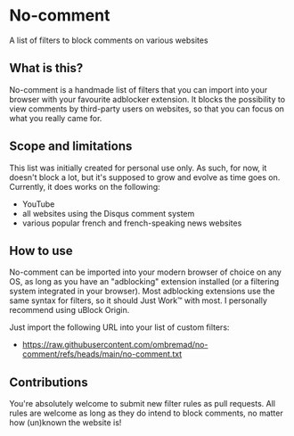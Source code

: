 # No-comment
A list of filters to block comments on various websites

## What is this?
No-comment is a handmade list of filters that you can import into your browser with your favourite adblocker extension. It blocks the possibility to view comments by third-party users on websites, so that you can focus on what you really came for.

## Scope and limitations
This list was initially created for personal use only. As such, for now, it doesn't block a lot, but it's supposed to grow and evolve as time goes on.
Currently, it does works on the following:
- YouTube
- all websites using the Disqus comment system
- various popular french and french-speaking news websites

## How to use

No-comment can be imported into your modern browser of choice on any OS, as long as you have an "adblocking" extension installed (or a filtering system integrated in your browser). Most adblocking extensions use the same syntax for filters, so it should Just Work™ with most. I personally recommend using uBlock Origin.

Just import the following URL into your list of custom filters:
- https://raw.githubusercontent.com/ombremad/no-comment/refs/heads/main/no-comment.txt

## Contributions
You're absolutely welcome to submit new filter rules as pull requests. All rules are welcome as long as they do intend to block comments, no matter how (un)known the website is!
